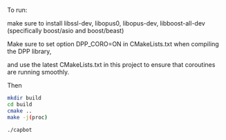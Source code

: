 To run:

make sure to install libssl-dev, libopus0, libopus-dev, libboost-all-dev (specifically boost/asio and boost/beast)

Make sure to set option DPP_CORO=ON in CMakeLists.txt when compiling the DPP library,

and use the latest CMakeLists.txt in this project to ensure that coroutines are running smoothly.

Then
```sh
mkdir build
cd build
cmake ..
make -j(proc)

./capbot
``````